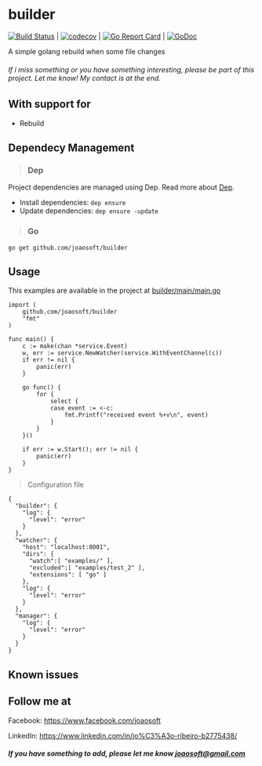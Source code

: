 # builder
[![Build Status](https://travis-ci.org/joaosoft/builder.svg?branch=master)](https://travis-ci.org/joaosoft/builder) | [![codecov](https://codecov.io/gh/joaosoft/builder/branch/master/graph/badge.svg)](https://codecov.io/gh/joaosoft/builder) | [![Go Report Card](https://goreportcard.com/badge/github.com/joaosoft/builder)](https://goreportcard.com/report/github.com/joaosoft/builder) | [![GoDoc](https://godoc.org/github.com/joaosoft/builder?status.svg)](https://godoc.org/github.com/joaosoft/builder)

A simple golang rebuild when some file changes

###### If i miss something or you have something interesting, please be part of this project. Let me know! My contact is at the end.

## With support for
* Rebuild

## Dependecy Management 
>### Dep

Project dependencies are managed using Dep. Read more about [Dep](https://github.com/golang/dep).
* Install dependencies: `dep ensure`
* Update dependencies: `dep ensure -update`


>### Go
```
go get github.com/joaosoft/builder
```

## Usage 
This examples are available in the project at [builder/main/main.go](https://github.com/joaosoft/builder/tree/master/main/main.go)
```
import (
	github.com/joaosoft/builder
	"fmt"
)

func main() {
	c := make(chan *service.Event)
	w, err := service.NewWatcher(service.WithEventChannel(c))
	if err != nil {
		panic(err)
	}

	go func() {
		for {
			select {
			case event := <-c:
				fmt.Printf("received event %+v\n", event)
			}
		}
	}()

	if err := w.Start(); err != nil {
		panic(err)
	}
}
```


> Configuration file
```
{
  "builder": {
    "log": {
      "level": "error"
    }
  },
  "watcher": {
    "host": "localhost:8001",
    "dirs": {
      "watch":[ "examples/" ],
      "excluded":[ "examples/test_2" ],
      "extensions": [ "go" ]
    },
    "log": {
      "level": "error"
    }
  },
  "manager": {
    "log": {
      "level": "error"
    }
  }
}
```

## Known issues

## Follow me at
Facebook: https://www.facebook.com/joaosoft

LinkedIn: https://www.linkedin.com/in/jo%C3%A3o-ribeiro-b2775438/

##### If you have something to add, please let me know joaosoft@gmail.com
